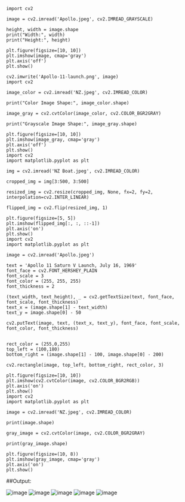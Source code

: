 ```
import cv2

image = cv2.imread('Apollo.jpeg', cv2.IMREAD_GRAYSCALE)

height, width = image.shape
print("Width:", width)
print("Height:", height)

plt.figure(figsize=[10, 10])
plt.imshow(image, cmap='gray')
plt.axis('off')
plt.show()

cv2.imwrite('Apollo-11-launch.png', image)
import cv2

image_color = cv2.imread('NZ.jpeg', cv2.IMREAD_COLOR)

print("Color Image Shape:", image_color.shape)

image_gray = cv2.cvtColor(image_color, cv2.COLOR_BGR2GRAY)

print("Grayscale Image Shape:", image_gray.shape)

plt.figure(figsize=[10, 10])
plt.imshow(image_gray, cmap='gray')
plt.axis('off')
plt.show()
import cv2
import matplotlib.pyplot as plt

img = cv2.imread('NZ Boat.jpeg', cv2.IMREAD_COLOR)

cropped_img = img[3:500, 3:500]  

resized_img = cv2.resize(cropped_img, None, fx=2, fy=2, interpolation=cv2.INTER_LINEAR)

flipped_img = cv2.flip(resized_img, 1)

plt.figure(figsize=[5, 5])
plt.imshow(flipped_img[:, :, ::-1]) 
plt.axis('on')
plt.show()
import cv2
import matplotlib.pyplot as plt

image = cv2.imread('Apollo.jpeg')

text = 'Apollo 11 Saturn V Launch, July 16, 1969'
font_face = cv2.FONT_HERSHEY_PLAIN
font_scale = 3
font_color = (255, 255, 255) 
font_thickness = 2

(text_width, text_height), _ = cv2.getTextSize(text, font_face, font_scale, font_thickness)
text_x = (image.shape[1] - text_width)   
text_y = image.shape[0] - 50 

cv2.putText(image, text, (text_x, text_y), font_face, font_scale, font_color, font_thickness)


rect_color = (255,0,255)  
top_left = (100,180) 
bottom_right = (image.shape[1] - 100, image.shape[0] - 200) 

cv2.rectangle(image, top_left, bottom_right, rect_color, 3)

plt.figure(figsize=[10, 10])
plt.imshow(cv2.cvtColor(image, cv2.COLOR_BGR2RGB))
plt.axis('on')
plt.show()
import cv2
import matplotlib.pyplot as plt

image = cv2.imread('NZ.jpeg', cv2.IMREAD_COLOR)

print(image.shape)

gray_image = cv2.cvtColor(image, cv2.COLOR_BGR2GRAY)

print(gray_image.shape)

plt.figure(figsize=(10, 8))
plt.imshow(gray_image, cmap='gray')
plt.axis('on')
plt.show()
```

##Output:

![image](https://github.com/user-attachments/assets/82b669f4-d4bd-4e21-bbaa-64c70c6d084e)
![image](https://github.com/user-attachments/assets/5600fd96-4e91-4189-b2db-01c6b9a70412)
![image](https://github.com/user-attachments/assets/4e47435a-88c4-4c3f-a9e9-4c4ee716698c)
![image](https://github.com/user-attachments/assets/37a44e79-0fc1-4c5c-83bf-f5ca6588a01c)
![image](https://github.com/user-attachments/assets/0235fb2a-2993-4602-a4a5-6e1cb0929827)






